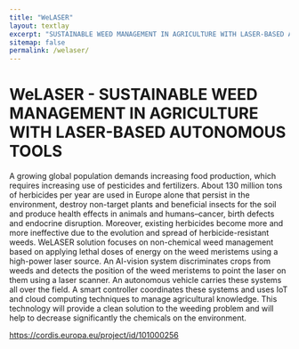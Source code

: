 ```yaml
---
title: "WeLASER"
layout: textlay
excerpt: "SUSTAINABLE WEED MANAGEMENT IN AGRICULTURE WITH LASER-BASED AUTONOMOUS TOOLS"
sitemap: false
permalink: /welaser/
---
```


# WeLASER - SUSTAINABLE WEED MANAGEMENT IN AGRICULTURE WITH LASER-BASED AUTONOMOUS TOOLS

A growing global population demands increasing food production, which requires increasing use of pesticides and fertilizers. About 130 million tons of herbicides per year are used in Europe alone that persist in the environment, destroy non-target plants and beneficial insects for the soil and produce health effects in animals and humans–cancer, birth defects and endocrine disruption. Moreover, existing herbicides become more and more ineffective due to the evolution and spread of herbicide-resistant weeds. WeLASER solution focuses on non-chemical weed management based on applying lethal doses of energy on the weed meristems using a high-power laser source. An AI-vision system discriminates crops from weeds and detects the position of the weed meristems to point the laser on them using a laser scanner. An autonomous vehicle carries these systems all over the field. A smart controller coordinates these systems and uses IoT and cloud computing techniques to manage agricultural knowledge. This technology will provide a clean solution to the weeding problem and will help to decrease significantly the chemicals on the environment.

<a href="https://cordis.europa.eu/project/id/101000256">https://cordis.europa.eu/project/id/101000256</a>
